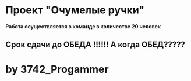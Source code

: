 # Проект "Очумелые ручки"
#### Работа осуществляется в команде в количестве 20 человек
## Срок сдачи до ОБЕДА !!!!!! А когда ОБЕД?????
# by 3742_Progammer
